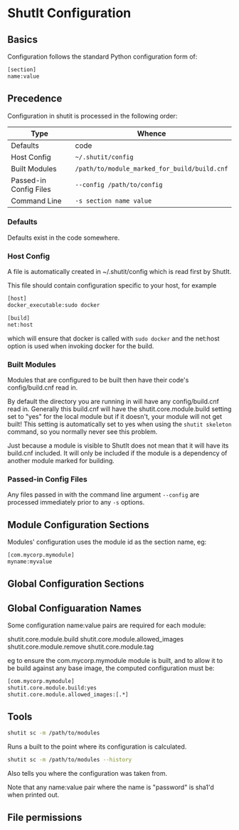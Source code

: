 # ShutIt Configuration

## Basics

Configuration follows the standard Python configuration form of:

```sh
[section]
name:value
```

## Precedence

Configuration in shutit is processed in the following order:

| Type          | Whence |
| -------------- | ------ |
| Defaults      | code |
| Host Config   | `~/.shutit/config` |
| Built Modules | `/path/to/module_marked_for_build/build.cnf` |
| Passed-in Config Files | `--config /path/to/config` |
| Command Line  | `-s section name value` |

### Defaults

Defaults exist in the code somewhere.

### Host Config

A file is automatically created in ~/.shutit/config which is read first by ShutIt.

This file should contain configuration specific to your host, for example 

```sh
[host]
docker_executable:sudo docker

[build]
net:host
```

which will ensure that docker is called with `sudo docker` and the net:host option is used when invoking docker for the build.

### Built Modules

Modules that are configured to be built then have their code's config/build.cnf read in.

By default the directory you are running in will have any config/build.cnf read in. Generally this
build.cnf will have the shutit.core.module.build setting set to "yes" for the local module but
if it doesn't, your module will not get built! This setting is automatically set to yes when 
using the ```shutit skeleton``` command, so you normally never see this problem.

Just because a module is visible to ShutIt does not mean that it will have its build.cnf 
included. It will only be included if the module is a dependency of another module marked for
building.

### Passed-in Config Files

Any files passed in with the command line argument `--config` are processed immediately prior to
any `-s` options.


## Module Configuration Sections

Modules' configuration uses the module id as the section name, eg:

```sh
[com.mycorp.mymodule]
myname:myvalue
```


## Global Configuration Sections


## Global Configuaration Names

Some configuration name:value pairs are required for each module:

shutit.core.module.build 
shutit.core.module.allowed_images
shutit.core.module.remove
shutit.core.module.tag


eg to ensure the com.mycorp.mymodule module is built, and to allow it to be 
build against any base image, the computed configuration must be:

```sh
[com.mycorp.mymodule]
shutit.core.module.build:yes
shutit.core.module.allowed_images:[.*]
```



## Tools

```sh
shutit sc -m /path/to/modules
```

Runs a built to the point where its configuration is calculated.


```sh
shutit sc -m /path/to/modules --history
```

Also tells you where the configuration was taken from.

Note that any name:value pair where the name is "password" is sha1'd when printed out.

## File permissions

